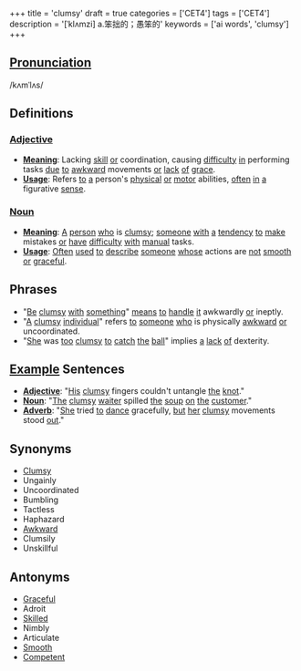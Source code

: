 +++
title = 'clumsy'
draft = true
categories = ['CET4']
tags = ['CET4']
description = '[ˈklʌmzi] a.笨拙的；愚笨的'
keywords = ['ai words', 'clumsy']
+++

## [Pronunciation](/en/post/pronunciation/)
/kʌmˈlʌs/

## Definitions
### [Adjective](/en/post/adjective/)
- **[Meaning](/en/post/meaning/)**: Lacking [skill](/en/post/skill/) [or](/en/post/or/) coordination, causing [difficulty](/en/post/difficulty/) [in](/en/post/in/) performing tasks [due](/en/post/due/) [to](/en/post/to/) [awkward](/en/post/awkward/) movements [or](/en/post/or/) [lack](/en/post/lack/) [of](/en/post/of/) [grace](/en/post/grace/).
- **[Usage](/en/post/usage/)**: Refers [to](/en/post/to/) [a](/en/post/a/) person's [physical](/en/post/physical/) [or](/en/post/or/) [motor](/en/post/motor/) abilities, [often](/en/post/often/) [in](/en/post/in/) [a](/en/post/a/) figurative [sense](/en/post/sense/).

### [Noun](/en/post/noun/)
- **[Meaning](/en/post/meaning/)**: [A](/en/post/a/) [person](/en/post/person/) [who](/en/post/who/) is [clumsy](/en/post/clumsy/); [someone](/en/post/someone/) [with](/en/post/with/) [a](/en/post/a/) [tendency](/en/post/tendency/) [to](/en/post/to/) [make](/en/post/make/) mistakes [or](/en/post/or/) [have](/en/post/have/) [difficulty](/en/post/difficulty/) [with](/en/post/with/) [manual](/en/post/manual/) tasks.
- **[Usage](/en/post/usage/)**: [Often](/en/post/often/) [used](/en/post/used/) [to](/en/post/to/) [describe](/en/post/describe/) [someone](/en/post/someone/) [whose](/en/post/whose/) actions are [not](/en/post/not/) [smooth](/en/post/smooth/) [or](/en/post/or/) [graceful](/en/post/graceful/).

## Phrases
- "[Be](/en/post/be/) [clumsy](/en/post/clumsy/) [with](/en/post/with/) [something](/en/post/something/)" [means](/en/post/means/) [to](/en/post/to/) [handle](/en/post/handle/) [it](/en/post/it/) awkwardly [or](/en/post/or/) ineptly.
- "[A](/en/post/a/) [clumsy](/en/post/clumsy/) [individual](/en/post/individual/)" refers [to](/en/post/to/) [someone](/en/post/someone/) [who](/en/post/who/) is physically [awkward](/en/post/awkward/) [or](/en/post/or/) uncoordinated.
- "[She](/en/post/she/) was [too](/en/post/too/) [clumsy](/en/post/clumsy/) [to](/en/post/to/) [catch](/en/post/catch/) [the](/en/post/the/) [ball](/en/post/ball/)" implies [a](/en/post/a/) [lack](/en/post/lack/) [of](/en/post/of/) dexterity.

## [Example](/en/post/example/) Sentences
- **[Adjective](/en/post/adjective/)**: "[His](/en/post/his/) [clumsy](/en/post/clumsy/) fingers couldn't untangle [the](/en/post/the/) [knot](/en/post/knot/)."
- **[Noun](/en/post/noun/)**: "[The](/en/post/the/) [clumsy](/en/post/clumsy/) [waiter](/en/post/waiter/) spilled [the](/en/post/the/) [soup](/en/post/soup/) [on](/en/post/on/) [the](/en/post/the/) [customer](/en/post/customer/)."
- **[Adverb](/en/post/adverb/)**: "[She](/en/post/she/) tried [to](/en/post/to/) [dance](/en/post/dance/) gracefully, [but](/en/post/but/) [her](/en/post/her/) [clumsy](/en/post/clumsy/) movements stood [out](/en/post/out/)."

## Synonyms
- [Clumsy](/en/post/clumsy/)
- Ungainly
- Uncoordinated
- Bumbling
- Tactless
- Haphazard
- [Awkward](/en/post/awkward/)
- Clumsily
- Unskillful

## Antonyms
- [Graceful](/en/post/graceful/)
- Adroit
- [Skilled](/en/post/skilled/)
- Nimbly
- Articulate
- [Smooth](/en/post/smooth/)
- [Competent](/en/post/competent/)
